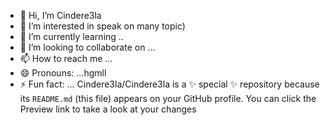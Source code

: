- 👋 Hi, I’m Cindere3la
- 👀 I’m interested in speak on many topic)
- 🌱 I’m currently learning ..
- 💞️ I’m looking to collaborate on ...
- 📫 How to reach me ...
- 😄 Pronouns: ...hgmll
- ⚡ Fun fact: ...
Cindere3la/Cindere3la is a ✨ special ✨ repository because its `README.md` (this file) appears on your GitHub profile.
You can click the Preview link to take a look at your changes
